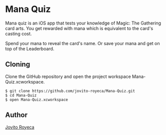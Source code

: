 # Mana Quiz

Mana quiz is an iOS app that tests your knowledge of Magic: The Gathering card arts. You get rewarded with mana which is equivalent to the card's casting cost.

Spend your mana to reveal the card's name. Or save your mana and get on top of the Leaderboard.

## Cloning

Clone the GitHub repository and open the project workspace Mana-Quiz.xcworkspace.

```
$ git clone https://github.com/jovito-royeca/Mana-Quiz.git
$ cd Mana-Quiz
$ open Mana-Quiz.xcworkspace
```

## Author

<a href="mailto:jovit.royeca@gmail.com">Jovito Royeca</a>

